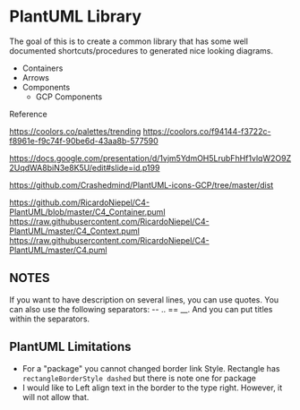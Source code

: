 # PlantUML Library


The goal of this is to create a common library that has some well documented shortcuts/procedures to generated nice looking diagrams.


- Containers
- Arrows
- Components
  - GCP Components

Reference

https://coolors.co/palettes/trending
https://coolors.co/f94144-f3722c-f8961e-f9c74f-90be6d-43aa8b-577590


https://docs.google.com/presentation/d/1vjm5YdmOH5LrubFhHf1vlqW2O9Z2UqdWA8biN3e8K5U/edit#slide=id.p199

https://github.com/Crashedmind/PlantUML-icons-GCP/tree/master/dist

https://github.com/RicardoNiepel/C4-PlantUML/blob/master/C4_Container.puml
https://raw.githubusercontent.com/RicardoNiepel/C4-PlantUML/master/C4_Context.puml
https://raw.githubusercontent.com/RicardoNiepel/C4-PlantUML/master/C4.puml


## NOTES


If you want to have description on several lines, you can use quotes.
You can also use the following separators: -- .. == __. And you can put titles within the separators. 



## PlantUML Limitations


- For a "package" you cannot changed border link Style. Rectangle has `rectangleBorderStyle dashed` but there is note one for package
- I would like to Left align text in the border to the type right. However, it will not allow that. 